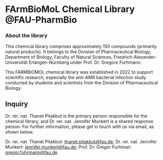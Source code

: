 # FArmBioMoL Chemical Library @FAU-PharmBio

### About the library
This chemical library comprises approximately 150 compounds (primarily natural products). It belongs to the Division of Pharmaceutical Biology, Department of Biology, Faculty of Natural Sciences, Friedrich-Alexander-Universität Erlangen-Nürnberg under Prof. Dr. Gregore Furhmann.

This FARMBIOMOL chemical library was established in 2022 to support scientific research, especially the anti-AMR bacterial infection study conducted by students and scientists from the Division of Pharmaceutical Biology.


## Inquiry
Dr. rer. nat. Thanet Pitakbut is the primary person responsible for the chemical library, and Dr. rer. nat. Jennifer Munkert is a shared response person.
For further information, please get in touch with us via email, as shown below.

Dr. rer. nat. Thanet Pitakbut: thanet.pitakbut@fau.de; Dr. rer. nat. Jennifer Munkert: jennifer.munkert@fau.de; Prof. Dr. Gregor Furhman: gregor.fuhrmann@fau.de
